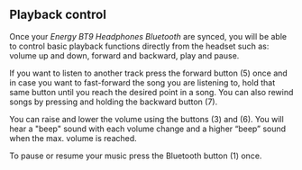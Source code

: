 ## Playback control

Once your *Energy BT9 Headphones Bluetooth* are synced, you will be able to control basic playback functions directly from the headset such as: volume up and down, forward and backward, play and pause.

If you want to listen to another track press the forward button (5) once and in case you want to fast-forward the song you are listening to, hold that same button until you reach the desired point in a song. You can also rewind songs by pressing and holding the backward button (7).

You can raise and lower the volume using the buttons (3) and (6). You will hear a "beep" sound with each volume change and a higher “beep” sound when the max. volume is reached.

To pause or resume your music press the Bluetooth button (1) once.
